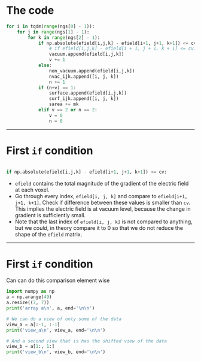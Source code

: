 # The code

```python
for i in tqdm(range(ngs[0] - 1)):
    for j in range(ngs[1] - 1):
        for k in range(ngs[2] - 1):
            if np.absolute(efield[i,j,k] - efield[i+1, j+1, k+1]) <= cv:
                # if efield[i,j,k] - efield[i + 1, j + 1, k + 1] <= cv:
                vacuum.append(efield[i,j,k])
                v += 1
            else:
                non_vacuum.append(efield[i,j,k])
                nvac_ijk.append([i, j, k])
                n += 1
            if (n+v) == 1:
                surface.append(efield[i,j,k])
                surf_ijk.append([i, j, k])
                sarea += mk
            elif v == 2 or n == 2:
                v = 0
                n = 0
```



---

# First `if` condition

```python

if np.absolute(efield[i,j,k] - efield[i+1, j+1, k+1]) <= cv:

```

* `efield` contains the total magnitude of the gradient of the electric field at each voxel.
* Go through every index, `efield[i, j, k]` and compare to `efield[i+1, j+1, k+1]`. Check if difference between these values is smaller than `cv`. This implies the electric field is at vacuum level, because the change in gradient is sufficiently small.
* Note that the last index of `efield[i, j, k]` is not compared to anything, but we *could*, in theory compare it to 0 so that we do not reduce the shape of the `efield` matrix.

---

# First `if` condition

Can can do this comparison element wise

```python
import numpy as np
a = np.arange(49)
a.resize((7, 7))
print('array a\n', a, end='\n\n')

# We can do a view of only some of the data
view_a = a[:-1, :-1]
print('view_a\n', view_a, end='\n\n')

# And a second view that is has the shifted view of the data
view_b = a[1:, 1:]
print('view_b\n', view_b, end='\n\n')
```
